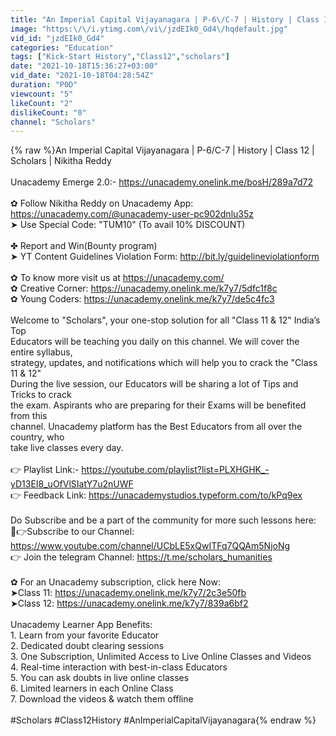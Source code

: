 ```yaml
---
title: "An Imperial Capital Vijayanagara | P-6\/C-7 | History | Class 12 | Scholars | Nikitha Reddy"
image: "https:\/\/i.ytimg.com\/vi\/jzdEIk0_Gd4\/hqdefault.jpg"
vid_id: "jzdEIk0_Gd4"
categories: "Education"
tags: ["Kick-Start History","Class12","scholars"]
date: "2021-10-18T15:36:27+03:00"
vid_date: "2021-10-18T04:28:54Z"
duration: "P0D"
viewcount: "5"
likeCount: "2"
dislikeCount: "0"
channel: "Scholars"
---
```

{% raw %}An Imperial Capital Vijayanagara | P-6/C-7 | History | Class 12 | Scholars | Nikitha Reddy<br /><br />Unacademy Emerge 2.0:- <a rel="nofollow" target="blank" href="https://unacademy.onelink.me/bosH/289a7d72">https://unacademy.onelink.me/bosH/289a7d72</a><br /><br />✿ Follow Nikitha Reddy on Unacademy App: <a rel="nofollow" target="blank" href="https://unacademy.com/@unacademy-user-pc902dnlu35z">https://unacademy.com/@unacademy-user-pc902dnlu35z</a><br />➤ Use Special Code: &quot;TUM10&quot; (To avail 10% DISCOUNT)<br /><br />✤ Report and Win(Bounty program)<br />➤ YT Content Guidelines Violation Form: <a rel="nofollow" target="blank" href="http://bit.ly/guidelineviolationform">http://bit.ly/guidelineviolationform</a><br /><br />✿ To know more visit us at <a rel="nofollow" target="blank" href="https://unacademy.com/​">https://unacademy.com/​</a><br />✿ Creative Corner: <a rel="nofollow" target="blank" href="https://unacademy.onelink.me/k7y7/5dfc1f8c">https://unacademy.onelink.me/k7y7/5dfc1f8c</a><br />✿ Young Coders: <a rel="nofollow" target="blank" href="https://unacademy.onelink.me/k7y7/de5c4fc3">https://unacademy.onelink.me/k7y7/de5c4fc3</a><br /><br />Welcome to &quot;Scholars&quot;, your one-stop solution for all &quot;Class 11 &amp; 12&quot; India’s Top<br />Educators will be teaching you daily on this channel. We will cover the entire syllabus,<br />strategy, updates, and notifications which will help you to crack the &quot;Class 11 &amp; 12&quot;<br />During the live session, our Educators will be sharing a lot of Tips and Tricks to crack<br />the exam. Aspirants who are preparing for their Exams will be benefited from this<br />channel. Unacademy platform has the Best Educators from all over the country, who<br />take live classes every day.<br /><br />👉  Playlist Link:- <a rel="nofollow" target="blank" href="https://youtube.com/playlist?list=PLXHGHK_-yD13EI8_uOfVlSIatY7u2nUWF">https://youtube.com/playlist?list=PLXHGHK_-yD13EI8_uOfVlSIatY7u2nUWF</a><br />👉 Feedback Link: <a rel="nofollow" target="blank" href="https://unacademystudios.typeform.com/to/kPq9ex">https://unacademystudios.typeform.com/to/kPq9ex</a><br /><br />Do Subscribe and be a part of the community for more such lessons here:<br />🔴👉Subscribe to our Channel: <a rel="nofollow" target="blank" href="https://www.youtube.com/channel/UCbLE5xQwITFq7QQAm5NjoNg">https://www.youtube.com/channel/UCbLE5xQwITFq7QQAm5NjoNg</a> <br />👉 Join the telegram Channel: <a rel="nofollow" target="blank" href="https://t.me/scholars_humanities">https://t.me/scholars_humanities</a><br /><br />✿ For an Unacademy subscription, click here Now:<br />➤Class 11: <a rel="nofollow" target="blank" href="https://unacademy.onelink.me/k7y7/2c3e50fb">https://unacademy.onelink.me/k7y7/2c3e50fb</a><br />➤Class 12: <a rel="nofollow" target="blank" href="https://unacademy.onelink.me/k7y7/839a6bf2">https://unacademy.onelink.me/k7y7/839a6bf2</a><br /><br />Unacademy Learner App Benefits:<br />1. Learn from your favorite Educator<br />2. Dedicated doubt clearing sessions<br />3. One Subscription, Unlimited Access to Live Online Classes and Videos<br />4. Real-time interaction with best-in-class Educators<br />5. You can ask doubts in live online classes                        <br />6. Limited learners in each Online Class<br />7. Download the videos &amp; watch them offline<br /><br />#Scholars #Class12History  #AnImperialCapitalVijayanagara{% endraw %}

